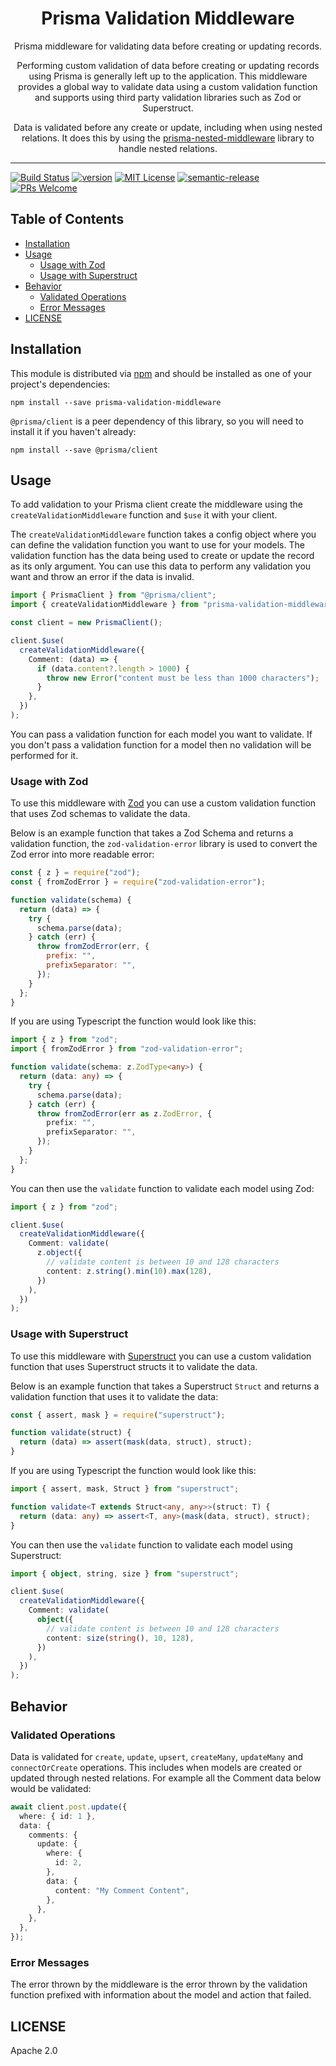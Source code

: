 <div align="center">
<h1>Prisma Validation Middleware</h1>

<p>Prisma middleware for validating data before creating or updating records.</p>

<p>
  Performing custom validation of data before creating or updating records using Prisma is generally left up to the
  application. This middleware provides a global way to validate data using a custom validation function and supports
  using third party validation libraries such as Zod or Superstruct.

  Data is validated before any create or update, including when using nested relations. It does this by using the
  <a href="https://github.com/olivierwilkinson/prisma-nested-middleware">prisma-nested-middleware</a> library to handle
  nested relations.
</p>

</div>

<hr />

[![Build Status][build-badge]][build]
[![version][version-badge]][package]
[![MIT License][license-badge]][license]
[![semantic-release](https://img.shields.io/badge/%20%20%F0%9F%93%A6%F0%9F%9A%80-semantic--release-e10079.svg)](https://github.com/semantic-release/semantic-release)
[![PRs Welcome][prs-badge]][prs]

## Table of Contents

<!-- START doctoc generated TOC please keep comment here to allow auto update -->
<!-- DON'T EDIT THIS SECTION, INSTEAD RE-RUN doctoc TO UPDATE -->

- [Installation](#installation)
- [Usage](#usage)
  - [Usage with Zod](#usage-with-zod)
  - [Usage with Superstruct](#usage-with-superstruct)
- [Behavior](#behavior)
  - [Validated Operations](#validated-operations)
  - [Error Messages](#error-messages)
- [LICENSE](#license)

<!-- END doctoc generated TOC please keep comment here to allow auto update -->

## Installation

This module is distributed via [npm][npm] and should be installed as one of your
project's dependencies:

```
npm install --save prisma-validation-middleware
```

`@prisma/client` is a peer dependency of this library, so you will need to
install it if you haven't already:

```
npm install --save @prisma/client
```

## Usage

To add validation to your Prisma client create the middleware using the `createValidationMiddleware` function and `$use`
it with your client.

The `createValidationMiddleware` function takes a config object where you can define the validation function you want to
use for your models. The validation function has the data being used to create or update the record as its only
argument. You can use this data to perform any validation you want and throw an error if the data is invalid.

```typescript
import { PrismaClient } from "@prisma/client";
import { createValidationMiddleware } from "prisma-validation-middleware";

const client = new PrismaClient();

client.$use(
  createValidationMiddleware({
    Comment: (data) => {
      if (data.content?.length > 1000) {
        throw new Error("content must be less than 1000 characters");
      }
    },
  })
);
```

You can pass a validation function for each model you want to validate. If you don't pass a validation function for a
model then no validation will be performed for it.

### Usage with Zod

To use this middleware with [Zod](https://github.com/colinhacks/zod) you can use a custom validation function that uses
Zod schemas to validate the data.

Below is an example function that takes a Zod Schema and returns a validation function, the `zod-validation-error`
library is used to convert the Zod error into more readable error:

```javascript
const { z } = require("zod");
const { fromZodError } = require("zod-validation-error");

function validate(schema) {
  return (data) => {
    try {
      schema.parse(data);
    } catch (err) {
      throw fromZodError(err, {
        prefix: "",
        prefixSeparator: "",
      });
    }
  };
}
```

If you are using Typescript the function would look like this:

```typescript
import { z } from "zod";
import { fromZodError } from "zod-validation-error";

function validate(schema: z.ZodType<any>) {
  return (data: any) => {
    try {
      schema.parse(data);
    } catch (err) {
      throw fromZodError(err as z.ZodError, {
        prefix: "",
        prefixSeparator: "",
      });
    }
  };
}
```

You can then use the `validate` function to validate each model using Zod:

```typescript
import { z } from "zod";

client.$use(
  createValidationMiddleware({
    Comment: validate(
      z.object({
        // validate content is between 10 and 128 characters
        content: z.string().min(10).max(128),
      })
    ),
  })
);
```

### Usage with Superstruct

To use this middleware with [Superstruct](https://github.com/ianstormtaylor/superstruct) you can use a custom validation
function that uses Superstruct structs it to validate the data.

Below is an example function that takes a Superstruct `Struct` and returns a validation function that uses it to
validate the data:

```javascript
const { assert, mask } = require("superstruct");

function validate(struct) {
  return (data) => assert(mask(data, struct), struct);
}
```

If you are using Typescript the function would look like this:

```typescript
import { assert, mask, Struct } from "superstruct";

function validate<T extends Struct<any, any>>(struct: T) {
  return (data: any) => assert<T, any>(mask(data, struct), struct);
}
```

You can then use the `validate` function to validate each model using Superstruct:

```typescript
import { object, string, size } from "superstruct";

client.$use(
  createValidationMiddleware({
    Comment: validate(
      object({
        // validate content is between 10 and 128 characters
        content: size(string(), 10, 128),
      })
    ),
  })
);
```

## Behavior

### Validated Operations

Data is validated for `create`, `update`, `upsert`, `createMany`, `updateMany` and `connectOrCreate` operations. This
includes when models are created or updated through nested relations. For example all the Comment data below would be
validated:

```typescript
await client.post.update({
  where: { id: 1 },
  data: {
    comments: {
      update: {
        where: {
          id: 2,
        },
        data: {
          content: "My Comment Content",
        },
      },
    },
  },
});
```

### Error Messages

The error thrown by the middleware is the error thrown by the validation function prefixed with information about the
model and action that failed.

## LICENSE

Apache 2.0

[npm]: https://www.npmjs.com/
[node]: https://nodejs.org
[build-badge]: https://github.com/olivierwilkinson/prisma-validation-middleware/workflows/prisma-validation-middleware/badge.svg
[build]: https://github.com/olivierwilkinson/prisma-validation-middleware/actions?query=branch%3Amaster+workflow%3Aprisma-validation-middleware
[version-badge]: https://img.shields.io/npm/v/prisma-validation-middleware.svg?style=flat-square
[package]: https://www.npmjs.com/package/prisma-validation-middleware
[downloads-badge]: https://img.shields.io/npm/dm/prisma-validation-middleware.svg?style=flat-square
[npmtrends]: http://www.npmtrends.com/prisma-validation-middleware
[license-badge]: https://img.shields.io/npm/l/prisma-validation-middleware.svg?style=flat-square
[license]: https://github.com/olivierwilkinson/prisma-validation-middleware/blob/main/LICENSE
[prs-badge]: https://img.shields.io/badge/PRs-welcome-brightgreen.svg?style=flat-square
[prs]: http://makeapullrequest.com
[coc-badge]: https://img.shields.io/badge/code%20of-conduct-ff69b4.svg?style=flat-square
[coc]: https://github.com/olivierwilkinson/prisma-validation-middleware/blob/main/other/CODE_OF_CONDUCT.md
